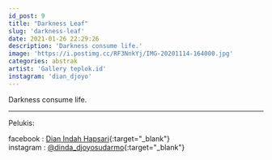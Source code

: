 ```yaml
---
id_post: 9
title: "Darkness Leaf"
slug: 'darkness-leaf'
date: 2021-01-26 22:29:26
description: 'Darkness consume life.'
image: 'https://i.postimg.cc/RF3NnkYj/IMG-20201114-164000.jpg'
categories: abstrak
artist: 'Gallery teplok.id'
instagram: 'dian_djoyo'
---
```


Darkness consume life.

<hr>

Pelukis:

facebook : [Dian Indah Hapsari](https://www.facebook.com/dinda.djoyosudarmo){:target="_blank"}  
instagram : [@dinda_djoyosudarmo](https://www.instagram.com/dinda_djoyosudarmo/){:target="_blank"}